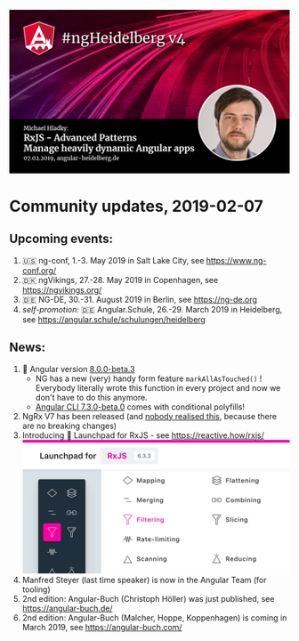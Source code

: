 ![ngHeidelbergv4.jpg](ngHeidelbergv4.jpg)

# Community updates, 2019-02-07

## Upcoming events:

1. 🇺🇸 ng-conf, 1.-3. May 2019 in Salt Lake City, see https://www.ng-conf.org/
1. 🇩🇰 ngVikings, 27.-28. May 2019 in Copenhagen, see https://ngvikings.org/
1. 🇩🇪 NG-DE, 30.-31. August 2019 in Berlin, see https://ng-de.org
1. _self-promotion:_ 🇩🇪 Angular.Schule, 26.-29. March 2019 in Heidelberg, see https://angular.schule/schulungen/heidelberg



## News:

1. :rocket: Angular version [8.0.0-beta.3](https://github.com/angular/angular/blob/master/CHANGELOG.md#800-beta3-2019-02-06)
    -  NG has a new (very) handy form feature `markAllAsTouched()` ! Everybody literally wrote this function in every project and now we don't have to do this anymore.
    - [Angular CLI 7.3.0-beta.0](https://github.com/angular/angular-cli/releases/tag/v7.3.0-beta.0) comes with conditional polyfills!
1. NgRx V7 has been released (and [nobody realised this](https://twitter.com/brandontroberts/status/1088081041535979520), because there are no breaking changes)
1. Introducing 🚀 Launchpad for RxJS - see https://reactive.how/rxjs/
   ![ngHeidelbergv4_rxjs_launchpad.jpg](ngHeidelbergv4_rxjs_launchpad.jpg)
1. Manfred Steyer (last time speaker) is now in the Angular Team (for tooling)
1. 2nd edition: Angular-Buch (Christoph Höller) was just published, see https://angular-buch.de/
1. 2nd edition: Angular-Buch (Malcher, Hoppe, Koppenhagen) is coming in March 2019, see https://angular-buch.com/
